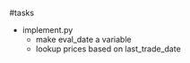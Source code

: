 #tasks

- implement.py
    - make eval_date a variable
    - lookup prices based on last_trade_date
    